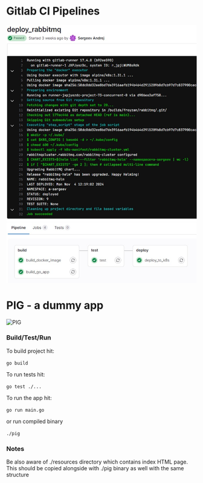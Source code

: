 # Gitlab CI Pipelines
![Gitlab CI](gitlab_01.jpg)
![Gitlab CI](gitlab_02.jpg)

# PIG - a dummy app
<img src="https://raw.githubusercontent.com/vutratenko/pig/main/pig.png" alt="PIG" width="200"/>

### Build/Test/Run

To build project hit:

`go build`

To run tests hit:

`go test ./...`

To run the app hit:

`go run main.go`

or run compiled binary

`./pig`


### Notes

Be also aware of ./resources directory which contains index HTML page. This should be copied alongside with ./pig binary as well with the same structure



